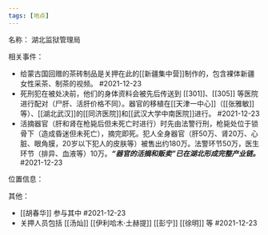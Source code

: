 ```yaml
---
tags: [地点]
---
```


名称：
湖北监狱管理局

相关事件：
- 给蒙古国回赠的茶砖制品是关押在此的[[新疆集中营]]制作的，包含裸体新疆女性采茶、制茶的视频。 #2021-12-23
- 死刑犯在被处决前，他们的身体资料会被先后传送到 [[301]]、[[305]] 等医院进行配对（尸肝、活肝价格不同）。器官的移植在[[天津一中心]]（[[张雅敏]]等）、[[湖北武汉]]的[[同济医院]]和[[武汉大学中南医院]]进行。 #2021-12-23 
- 活摘器官（肝和肾在枪毙后但未死亡时进行）时先由法警行刑，枪毙处位于锁骨下（造成昏迷但未死亡），摘完即死。犯人全身器官（肝50万、肾20万、心脏、眼角膜，20岁以下犯人的皮肤等）被售出约180万。法警环节50万，医生环节（排异、血液等）10万。___“器官的活摘和贩卖”已在湖北形成完整产业链。___ #2021-12-23 

位置信息：

其他：
- [[胡春华]] 参与其中 #2021-12-23 
- 关押人员包括 [[汤灿]] [[伊利哈木·土赫提]] [[彭宁]] [[徐明]] 等 #2021-12-23 
